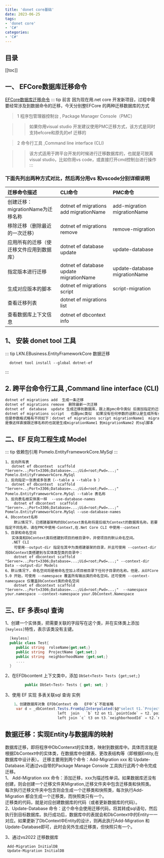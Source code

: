 ```yaml
---
title: 'donet core基础'
date: 2023-06-25
tags:
- 'donet core'
- 'C#'
categories:
- 'C#'
---
```



## 目录
[[toc]]
## 一、 EFCore数据库迁移命令

[EFCore数据库迁移命令](https://blog.csdn.net/az44yao/article/details/111399857)
::: tip 前言
 因为现在用.net core 开发新项目，过程中需要经常涉及到数据命令的迁移，今天分别整EFCore 的两种迁移数据库的方式 

>1 程序包管理器控制台 , Package Manager Console（PMC）

>>如果你用visual studio 开发建议使用PMC迁移方式，该方式是同时支持efcore和原先的ef 迁移的

>2 命令行工具 ,Command line interface (CLI)

>>该方式适用于跨平台开发的时候进行迁移数据库的，也就是可脱离visual studio，比如你用vs code，或直接打开cmd控制台进行操作
:::
### 下面先列出两种方式对比，然后再分用vs 和vscode分别详细说明
|迁移命令描述|CLI命令|PMC命令|
| :---    |:---  |:---  |
|创建迁移：migrationName为迁移名称     | dotnet ef migrations add migrationName  |add-migration migrationName|
|移除迁移（删除最近的一次迁移）         | dotnet ef migrations remove             |remove-migration           |
|应用所有的迁移（使迁移文件应用到数据库）| dotnet ef database update               |update-database            |
|指定版本进行迁移                      | dotnet ef database update migrationName |update-database migrationName |
|生成对应版本的脚本                    | dotnet ef migrations script             |script-migration            |
|查看迁移列表                          | dotnet ef migrations list               |                            |
|查看数据库上下文信息                   | dotnet ef dbcontext info                |                            |

## 1、 安装 donet tool 工具
::: tip LKN.EBusiness.EntityFrameworkCore 数据迁移
```
  dotnet tool install --global dotnet-ef
```
:::

## 2. 跨平台命令行工具 ,Command line interface (CLI)
``` bash
dotnet ef migrations add  生成一条迁移
dotnet ef migrations remove  删除最新一次迁移
dotnet ef  database  update 生成迁移到数据库，跟上面pmc命令类似 后面加指定的迁移作为参数可以进行版本的回滚
dotnet ef migrations script   也跟pmc类似  如果没有任何参数的话默认是生成所有sql脚本，
但是参数格式略有不同如下：dotnet ef migrations script migrationName1  migrationName2 ;
是像这样直接跟迁移名称的也就是生成migrationName1 到migrationName2 的sql脚本
```
 
 ## 二、EF 反向工程生成 Model
::: tip  依赖包引用
    Pomelo.EntityFrameworkCore.MySql
:::
``` 
1、反向所有表
   dotnet ef dbcontext  scaffold "Server=..;Port=3306;Database=...;Uid=root;Pwd=...;"  Pomelo.EntityFrameworkCore.MySql
2、反向指定一张表或多张表（--table a --table b ）
   dotnet ef dbcontext  scaffold "Server=..;Port=3306;Database=...;Uid=root;Pwd=...;"  Pomelo.EntityFrameworkCore.MySql --table 表名称
3、反向表名根实体类一样  --use-database-names
    dotnet ef dbcontext  scaffold "Server=..;Port=3306;Database=...;Uid=root;Pwd=...;"  Pomelo.EntityFrameworkCore.MySql --use-database-names
4、Dbcontext名称
    默认情况下，已搭建基架构的DbContext类名称将是后缀为Context的数据库名称。若要指定不同名称，请在PMC中使用-Context,在.Net Core CLI 中使用--context
5、目录和命名空间
   实体类和DbContext类将搭建到项目的根目录中，并使项目的默认命名空间。
   .NET CLI
    可使用--output-dir 指定在其中为类搭建基架的目录，并且可使用 --context-dir 将DbContext类搭建到与实体类型类的目录中：
    dotnet ef dbcontext scaffold "Server=..;Port=3306;Database=...;Uid=root;Pwd=...;" --context-dir Data --output-dir Models
6、默认情况下，命名空间将是根命名空加上项目根目录下任何子目录的名称。但是，从EFCore 5.0 开始，可使用 --namespace 覆盖所有输出类的命名空间。还可使用 --context-namespace 仅覆盖DbContext类的命名空间
    dotnet ef dbcontext scaffold "Server=..;Port=3306;Database=...;Uid=root;Pwd=...;"  --namespace your.namespace --context-namespace your.DbContext.Namespace    
```
 ## 三、EF 多表sql 查询
1、创建一个实体类，把需要关联的字段写在这个类，并在实体类上添加`[keyless]`特性，表示该类没有主键。
``` C# 
  [keyless]
  public class Test{
     public string  rolseName{get;set;}
     public string  ProjectName {get;set;}
     public string  neighborhoodName {get;set;}
     ....
  }
```
2、在EFDbcontent 上下文类中，添加 `DbSet<Test> Tests {get;set;}` 
``` C#
         public DbSet<Test> Tests { get; set; }
```
3、使用 EF 实现 多表关联sql 查询 实例

``` C# 
    1、创建数据库对象 EFDbContext db   EF中`$`不能省略
     var d = _dbContext.Tests.FromSqlInterpolated($@"select t1.`ProjectName`,t2.`rolseName`, t3.`neighborhoodName` from  `a` t1 
                        left  join   `b` t2 on t1.`pointCode` = t2.`pointCode`
                        left join `c` t3 on t3.`neighborhoodId` = t2.`neighborhoodId`");
```

## 数据迁移：实现Entity与数据库的映射
数据库迁移，即将程序中DbContenxt的实体类，映射到数据库中。具体而言就是根据DbContext中的实体类，在数据库中创建表、更改表结构等（即根据Entity,在数据库中设计表）。
迁移主要用到两个命令：Add-Migration xxx 和 Update-Database.可通过vs自带的Package Manage Console 工具执行这两个命令完成迁移。  
1、 Add-Migration xxx 命令：添加迁移，xxx为描述性单词。如果数据库还没有创建，则会创建一个迁移文件夹Migration,迁移文件夹中包含迁移类和快照类。   
每次执行迁移文件夹中包含则会生成一个迁移类和快照类，每次执行Add-Migration 都会生成一个迁移类，而快照类只有一个。  
迁移类的代码，就是对应创建数据库的代码（或者更新数据库的代码）。   
2、Update-Database 命令：这个命令会使用迁移代码，将其转成sql语句，然后执行到目标数据库。执行成功后，数据库中的表就会和DbContext中的Entity一一对应。如果更新了DbContext中Entity的设计，则再此执行Add-Migration 和 Update-Database即可，此时会另外生成迁移类，但快照只有一个。

3、通过vs2022 迁移数据库
``` bashe 
 Add-Migration InitialDB
 Update-Migration InitialDB
```